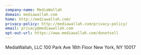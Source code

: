 ```yaml
---
company-name: MediaWallah
domain: mediawallah.com
home: http://mediawallah.com/
privacy-policy: http://mediawallah.com/privacy-policy/
email: privacy@mediawallah.com
opt-out-url: https://www.mediawallah.com/donotsell
---
```


MediaWallah, LLC
100 Park Ave
16th Floor
New York, NY 10017


